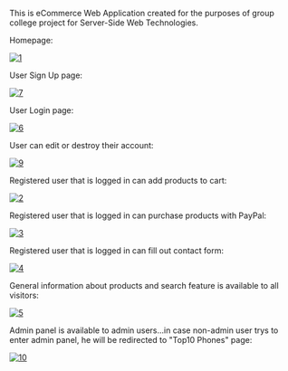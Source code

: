 This is eCommerce Web Application created for the purposes of group college project for Server-Side Web Technologies.

Homepage:

<a href="https://ibb.co/vZKkn6T"><img src="https://i.ibb.co/xJR6TtB/1.png" alt="1" border="0"></a>


User Sign Up page:

<a href="https://ibb.co/9rrSHGY"><img src="https://i.ibb.co/FDDC4n7/7.png" alt="7" border="0"></a>


User Login page:

<a href="https://ibb.co/7vY1pMQ"><img src="https://i.ibb.co/ZdLMg4S/6.png" alt="6" border="0"></a>


User can edit or destroy their account:

<a href="https://ibb.co/JqSywPJ"><img src="https://i.ibb.co/vhMQ68n/9.png" alt="9" border="0"></a>


Registered user that is logged in can add products to cart:

<a href="https://ibb.co/vPWQvbB"><img src="https://i.ibb.co/0MLFVkX/2.png" alt="2" border="0"></a>


Registered user that is logged in can purchase products with PayPal:

<a href="https://ibb.co/H26c5Yg"><img src="https://i.ibb.co/GJyZzkP/3.png" alt="3" border="0"></a>


Registered user that is logged in can fill out contact form:

<a href="https://ibb.co/RNs7m0g"><img src="https://i.ibb.co/ypZV1yN/4.png" alt="4" border="0"></a>


General information about products and search feature is available to all visitors:

<a href="https://ibb.co/J3phcyJ"><img src="https://i.ibb.co/MB1XgG0/5.png" alt="5" border="0"></a>


Admin panel is available to admin users...in case non-admin user trys to enter admin panel, he will be redirected to "Top10 Phones" page:

<a href="https://ibb.co/rd6NgKz"><img src="https://i.ibb.co/Rj0d1Gs/10.png" alt="10" border="0"></a>

